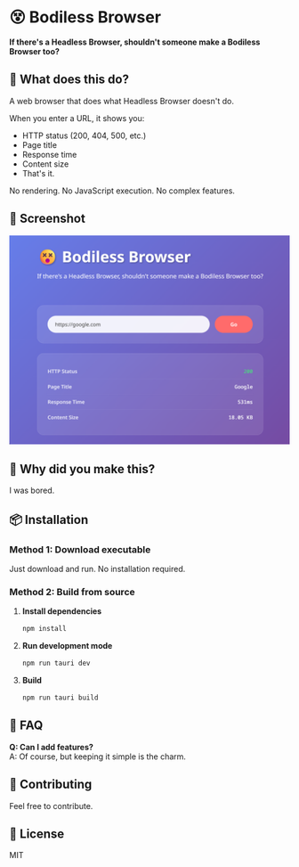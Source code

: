 # 😵 Bodiless Browser

**If there's a Headless Browser, shouldn't someone make a Bodiless Browser too?**

## 🎯 What does this do?

A web browser that does what Headless Browser doesn't do.

When you enter a URL, it shows you:
- HTTP status (200, 404, 500, etc.)
- Page title
- Response time
- Content size
- That's it.

No rendering. No JavaScript execution. No complex features.

## 📸 Screenshot

![Bodiless Browser Screenshot](screenshot.png)

## 🚀 Why did you make this?

I was bored.

## 📦 Installation

### Method 1: Download executable

Just download and run. No installation required.

### Method 2: Build from source

1. **Install dependencies**
   ```bash
   npm install
   ```

2. **Run development mode**
   ```bash
   npm run tauri dev
   ```

3. **Build**
   ```bash
   npm run tauri build
   ```

## 🤔 FAQ

**Q: Can I add features?**  
A: Of course, but keeping it simple is the charm.

## 🤝 Contributing

Feel free to contribute.

## 📄 License

MIT

